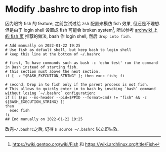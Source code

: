 # Modify .bashrc to drop into fish

因为眼馋 fish 的 feature, 之前尝试过给 zsh 配置来模仿 fish 效果, 但还是不理想. 但是由于 login shell 设置成 fish 可能会 broken system[^1], 所以参考 [archwiki 上的 fish 页](https://wiki.archlinux.org/title/Fish#Modify_.bashrc_to_drop_into_fish) 推荐的做法, bash 作 login shell, 然后 `drop into fish`.
[^1]: https://wiki.gentoo.org/wiki/Fish 和 https://wiki.archlinux.org/title/Fish

```
# Add manually on 2022-01-22 19:25
# Use fish as default shell, but keep bash to login shell
# keep this line at the bottom of ~/.bashrc

# first, To have commands such as bash -c 'echo test' run the command in Bash instead of starting fish.
# this section must above the next section.
if [ -z "$BASH_EXECUTION_STRING" ]; then exec fish; fi

# second, Drop in to fish only if the parent process is not fish.
# This allows to quickly enter in to bash by invoking `bash` command without losing `~/.bashrc` configuration:
if [[ $(ps --no-header --pid=$PPID --format=cmd) != "fish" && -z ${BASH_EXECUTION_STRING} ]]
then
  exec fish
fi
## End manually on 2022-01-22 19:25
```

改完`~/.bashrc`之后, 记得 `$ source ~/.bashrc` 以立即生效.